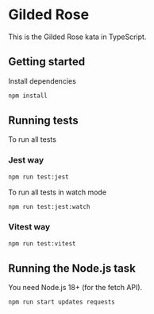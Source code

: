 # Gilded Rose

This is the Gilded Rose kata in TypeScript.

## Getting started

Install dependencies

```sh
npm install
```

## Running tests

To run all tests

### Jest way

```sh
npm run test:jest
```

To run all tests in watch mode

```sh
npm run test:jest:watch
```

### Vitest way

```sh
npm run test:vitest
```

## Running the Node.js task

You need Node.js 18+ (for the fetch API).

```sh
npm run start updates requests
```
